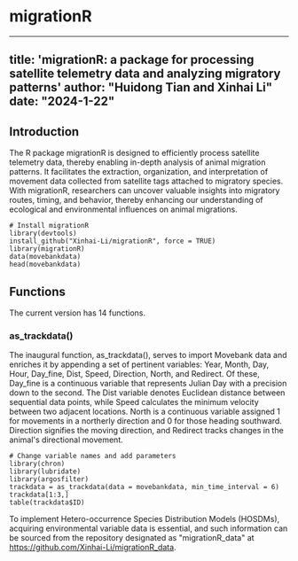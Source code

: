 # migrationR

---
title: 'migrationR: a package for processing satellite telemetry data and analyzing
  migratory patterns'
author: "Huidong Tian and Xinhai Li"
date: "2024-1-22"
---


## Introduction

The R package migrationR is designed to efficiently process satellite telemetry data, thereby enabling in-depth analysis of animal migration patterns. It facilitates the extraction, organization, and interpretation of movement data collected from satellite tags attached to migratory species. With migrationR, researchers can uncover valuable insights into migratory routes, timing, and behavior, thereby enhancing our understanding of ecological and environmental influences on animal migrations.

```{r}
# Install migrationR
library(devtools)
install_github("Xinhai-Li/migrationR", force = TRUE)
library(migrationR)
data(movebankdata)
head(movebankdata)
```

## Functions

The current version has 14 functions. 

### as_trackdata()

The inaugural function, as_trackdata(), serves to import Movebank data and enriches it by appending a set of pertinent variables: Year, Month, Day, Hour, Day_fine, Dist, Speed, Direction, North, and Redirect. Of these, Day_fine is a continuous variable that represents Julian Day with a precision down to the second. The Dist variable denotes Euclidean distance between sequential data points, while Speed calculates the minimum velocity between two adjacent locations. North is a continuous variable assigned 1 for movements in a northerly direction and 0 for those heading southward. Direction signifies the moving direction, and Redirect tracks changes in the animal's directional movement.

```{r}
# Change variable names and add parameters
library(chron)
library(lubridate)
library(argosfilter)
trackdata = as_trackdata(data = movebankdata, min_time_interval = 6)
trackdata[1:3,]
table(trackdata$ID)
```

To implement Hetero-occurrence Species Distribution Models (HOSDMs), acquiring environmental variable data is essential, and such information can be sourced from the repository designated as "migrationR_data" at https://github.com/Xinhai-Li/migrationR_data.
